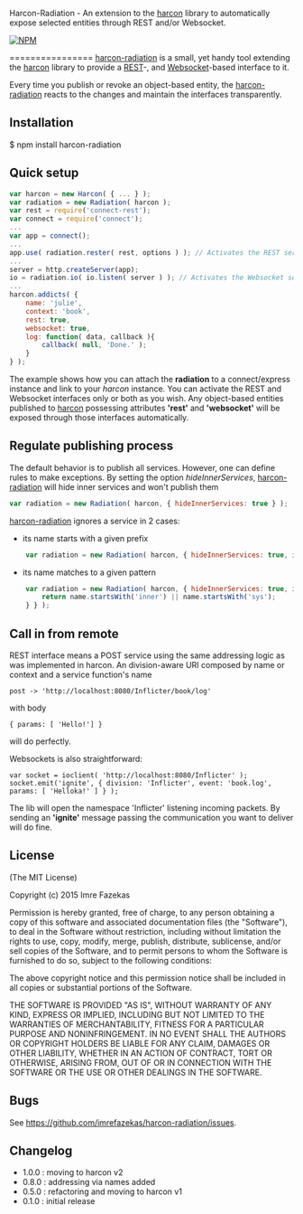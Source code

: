 Harcon-Radiation - An extension to the [harcon](https://github.com/imrefazekas/harcon) library to automatically expose selected entities through REST and/or Websocket.

[![NPM](https://nodei.co/npm/harcon-radiation.png)](https://nodei.co/npm/harcon-radiation/)


================
[harcon-radiation](https://github.com/imrefazekas/harcon-radiation) is a small, yet handy tool extending the [harcon](https://github.com/imrefazekas/harcon) library to provide a [REST](http://en.wikipedia.org/wiki/Representational_state_transfer)-, and [Websocket](http://en.wikipedia.org/wiki/WebSocket)-based interface to it.

Every time you publish or revoke an object-based entity, the [harcon-radiation](https://github.com/imrefazekas/harcon-radiation) reacts to the changes and maintain the interfaces transparently.

## Installation

$ npm install harcon-radiation

## Quick setup
```javascript
var harcon = new Harcon( { ... } );
var radiation = new Radiation( harcon );
var rest = require('connect-rest');
var connect = require('connect');
...
var app = connect();
...
app.use( radiation.rester( rest, options ) ); // Activates the REST services
...
server = http.createServer(app);
io = radiation.io( io.listen( server ) ); // Activates the Websocket services
...
harcon.addicts( {
	name: 'julie',
	context: 'book',
	rest: true,
	websocket: true,
	log: function( data, callback ){
		callback( null, 'Done.' );
	}
} );
```
The example shows how you can attach the __radiation__ to a connect/express instance and link to your _harcon_ instance. You can activate the REST and Websocket interfaces only or both as you wish.
Any object-based entities published to [harcon](https://github.com/imrefazekas/harcon) possessing attributes __'rest'__ and __'websocket'__ will be exposed through those interfaces automatically.


## Regulate publishing process

The default behavior is to publish all services. However, one can define rules to make exceptions. By setting the option _hideInnerServices_, [harcon-radiation](https://github.com/imrefazekas/harcon-radiation) will hide inner services and won't publish them

```javascript
var radiation = new Radiation( harcon, { hideInnerServices: true } );
```

[harcon-radiation](https://github.com/imrefazekas/harcon-radiation) ignores a service in 2 cases:

- its name starts with a given prefix
```javascript
	var radiation = new Radiation( harcon, { hideInnerServices: true, innerServicesPrefix: '_' } );
```

- its name matches to a given pattern
```javascript
	var radiation = new Radiation( harcon, { hideInnerServices: true, innerServicesFn: function(name){
		return name.startsWith('inner') || name.startsWith('sys');
	} } );
```

## Call in from remote

REST interface means a POST service using the same addressing logic as was implemented in harcon.
An division-aware URI composed by name or context and a service function's name

	post -> 'http://localhost:8080/Inflicter/book/log'

with body

	{ params: [ 'Hello!'] }

will do perfectly.

Websockets is also straightforward:

	var socket = ioclient( 'http://localhost:8080/Inflicter' );
	socket.emit('ignite', { division: 'Inflicter', event: 'book.log', params: [ 'Helloka!' ] } );

The lib will open the namespace 'Inflicter' listening incoming packets. By sending an __'ignite'__ message passing the communication you want to deliver will do fine.

## License

(The MIT License)

Copyright (c) 2015 Imre Fazekas

Permission is hereby granted, free of charge, to any person obtaining a copy of
this software and associated documentation files (the "Software"), to deal in
the Software without restriction, including without limitation the rights to
use, copy, modify, merge, publish, distribute, sublicense, and/or sell copies of
the Software, and to permit persons to whom the Software is furnished to do so,
subject to the following conditions:

The above copyright notice and this permission notice shall be included in all
copies or substantial portions of the Software.

THE SOFTWARE IS PROVIDED "AS IS", WITHOUT WARRANTY OF ANY KIND, EXPRESS OR
IMPLIED, INCLUDING BUT NOT LIMITED TO THE WARRANTIES OF MERCHANTABILITY, FITNESS
FOR A PARTICULAR PURPOSE AND NONINFRINGEMENT. IN NO EVENT SHALL THE AUTHORS OR
COPYRIGHT HOLDERS BE LIABLE FOR ANY CLAIM, DAMAGES OR OTHER LIABILITY, WHETHER
IN AN ACTION OF CONTRACT, TORT OR OTHERWISE, ARISING FROM, OUT OF OR IN
CONNECTION WITH THE SOFTWARE OR THE USE OR OTHER DEALINGS IN THE SOFTWARE.


## Bugs

See <https://github.com/imrefazekas/harcon-radiation/issues>.

## Changelog

- 1.0.0 : moving to harcon v2
- 0.8.0 : addressing via names added
- 0.5.0 : refactoring and moving to harcon v1
- 0.1.0 : initial release
